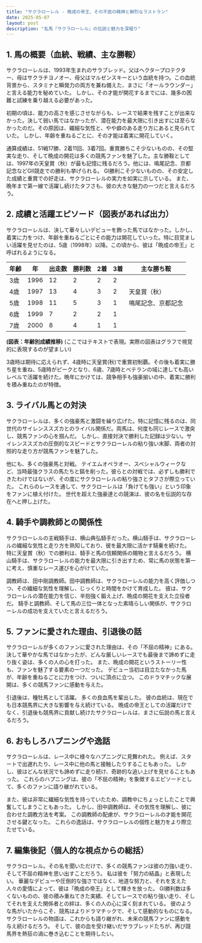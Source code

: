 ```yaml
---
title: "サクラローレル - 晩成の帝王、その不屈の精神と鮮烈なラストラン"
date: 2025-05-07
layout: post
description: "名馬『サクラローレル』の伝説と魅力を深堀り"
---
```


## 1. 馬の概要（血統、戦績、主な勝鞍）

サクラローレルは、1993年生まれのサラブレッド。父はヘクタープロテクター、母はサクラチヨノオー、母父はマルゼンスキーという血統を持つ。この血統背景から、スタミナと瞬発力の両方を兼ね備えた、まさに「オールラウンダー」と言える能力を秘めていた。  しかし、その才能が開花するまでには、幾多の困難と試練を乗り越える必要があった。

初期の頃は、能力の高さを感じさせながらも、レースで結果を残すことが出来なかった。決して弱い馬ではなかったが、潜在能力を最大限に引き出すには至らなかったのだ。その原因は、繊細な気性と、やや癖のある走り方にあると見られていた。  しかし、年齢を重ねるごとに、その才能は着実に開花していく。

通算成績は、51戦17勝、2着11回、3着7回。重賞勝ちこそ少ないものの、その堅実な走り、そして晩成の開花は多くの競馬ファンを魅了した。主な勝鞍としては、1997年の天皇賞（秋）が最も記憶に残るだろう。他には、鳴尾記念、京都記念などGII競走での勝利も挙げられる。  GⅠ勝利こそ少ないものの、その安定した成績と重賞での好走は、サクラローレルの実力を如実に示している。  また、晩年まで第一線で活躍し続けたタフさも、彼の大きな魅力の一つだと言えるだろう。


## 2. 成績と活躍エピソード（図表があれば出力）

サクラローレルは、決して華々しいデビューを飾った馬ではなかった。しかし、着実に力をつけ、年齢を重ねるごとにその能力は開花していった。特に目覚ましい活躍を見せたのは、5歳（1998年）以降。この頃から、彼は「晩成の帝王」と呼ばれるようになる。

| 年齢 | 年 | 出走数 | 勝利数 | 2着 | 3着 | 主な勝ち鞍 |
|---|---|---|---|---|---|---|
| 3歳 | 1996 | 12 | 2 | 2 | 2 |  |
| 4歳 | 1997 | 13 | 4 | 3 | 2 | 天皇賞（秋） |
| 5歳 | 1998 | 11 | 5 | 3 | 1 | 鳴尾記念、京都記念 |
| 6歳 | 1999 | 7 | 2 | 2 | 1 |  |
| 7歳 | 2000 | 8 | 4 | 1 | 1 |  |


**(図表：年齢別成績推移)**  (ここではテキストで表現。実際の図表はグラフで視覚的に表現するのが望ましい)

3歳時は期待に応えられず、4歳時に天皇賞(秋)で重賞初制覇。その後も着実に勝ち星を重ね、5歳時がピークとなり、6歳、7歳時とベテランの域に達しても高いレベルで活躍を続けた。晩年にかけては、競争相手も強豪揃いの中、着実に勝利を積み重ねたのが特徴。


## 3. ライバル馬との対決

サクラローレルは、多くの強豪馬と激闘を繰り広げた。特に記憶に残るのは、同世代のサイレンススズカとのライバル関係だ。両馬は、何度も同じレースで激突し、競馬ファンの心を掴んだ。  しかし、直接対決で勝利した記録は少ない。サイレンススズカの圧倒的なスピードとサクラローレルの粘り強い末脚、両者の対照的な走り方が競馬ファンを魅了した。

他にも、多くの強豪馬と対戦。  テイエムオペラオー、スペシャルウィークなど、当時最強クラスの馬たちと鎬を削った。彼らとの対戦では、必ずしも勝利できたわけではないが、その度にサクラローレルの粘り強さとタフさが際立っていた。  これらのレースを通して、サクラローレルは「負けても強い」という印象をファンに植え付けた。  世代を超えた強豪達との競演は、彼の名を伝説的な存在へと押し上げた。


## 4. 騎手や調教師との関係性

サクラローレルの主戦騎手は、横山典弘騎手だった。横山騎手は、サクラローレルの繊細な気性と走り方を熟知しており、彼を最大限に活かす騎乗を続けた。  特に天皇賞（秋）での勝利は、騎手と馬の信頼関係の賜物と言えるだろう。  横山騎手は、サクラローレルの能力を最大限に引き出すため、常に馬の状態を第一に考え、慎重なレース運びを心がけていた。

調教師は、田中剛調教師。田中調教師は、サクラローレルの能力を高く評価しつつ、その繊細な気性を理解し、じっくりと時間をかけて育成した。  彼は、サクラローレルの潜在能力を信じ、辛抱強く鍛え上げ、晩成の開花を支えた立役者だ。  騎手と調教師、そして馬の三位一体となった素晴らしい関係が、サクラローレルの成功を支えていたと言えるだろう。


## 5. ファンに愛された理由、引退後の話

サクラローレルが多くのファンに愛された理由は、その「不屈の精神」にある。決して華やかな馬ではなかったが、どんな厳しいレースでも最後まで諦めずに走り抜く姿は、多くの人の心を打った。  また、晩成の開花というストーリー性も、ファンを魅了する要素の一つだった。  デビュー当初は目立たなかった馬が、年齢を重ねるごとに力をつけ、ついに頂点に立つ。  このドラマチックな展開は、多くの競馬ファンに感動を与えた。

引退後は、種牡馬として活躍。  多くの良血馬を輩出した。  彼の血統は、現在でも日本競馬界に大きな影響を与え続けている。  晩成の帝王としての活躍だけでなく、引退後も競馬界に貢献し続けたサクラローレルは、まさに伝説の馬と言えるだろう。


## 6. おもしろハプニングや逸話

サクラローレルは、レース中に様々なハプニングに見舞われた。  例えば、スタートで出遅れたり、レース中に他の馬と接触したりすることもあった。  しかし、彼はどんな状況でも諦めずに走り続け、奇跡的な追い上げを見せることもあった。  これらのハプニングは、彼の「不屈の精神」を象徴するエピソードとして、多くのファンに語り継がれている。

また、彼は非常に繊細な気性を持っていたため、調教中にちょっとしたことで興奮してしまうこともあった。  しかし、田中調教師は、その気性を理解し、彼に合わせた調教方法を考案。  この調教師の配慮が、サクラローレルの才能を開花させる鍵となった。  これらの逸話は、サクラローレルの個性と魅力をより際立たせている。


## 7. 編集後記（個人的な視点からの総括）

サクラローレル。その名を聞いただけで、多くの競馬ファンは彼の力強い走り、そして不屈の精神を思い出すことだろう。  私は彼を「努力の結晶」と表現したい。  華麗なデビューや圧倒的な強さではなく、地道な努力と、それを支えた人々の愛情によって、彼は「晩成の帝王」として輝きを放った。  GⅠ勝利数は多くないものの、彼の積み重ねてきた実績、そしてレースでの粘り強い走り、そしてそれを支えた関係者との絆は、多くの人の心に深く刻まれている。  彼のような馬がいたからこそ、競馬はよりドラマチックで、そして感動的なものになる。  サクラローレルの物語は、これからも語り継がれ、未来の競馬ファンに感動を与え続けるだろう。  そして、彼の血を受け継いだサラブレッドたちが、再び競馬界を熱狂の渦に巻き込むことを期待したい。
